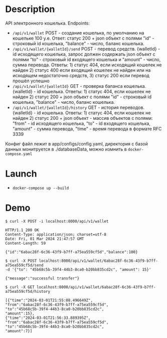 # Description
API электронного кошелька.
Endpoints:
* `/api/v1/wallet` POST - создание кошелька, по умолчанию на кошельке 100 у.е.
Ответ: статус 200 + json объект с полями "id" - строковый id кошелька, "balance" - число, баланс кошелька.
* `/api/v1/wallet/{walletId}/send` POST - перевод средств. {walletId} - id исходящего кошелька, запрос должен содержать json объект с полями "to" - строковый id входящего кошелька и "amount" - число, сумма перевода. 
Ответы: 1) статус 404, если исходящий кошелек не найден 2) статус 400 если входящий кошелек не найден или на исходящем недостаточно средств, 3) статус 200 если перевод прошёл успешно
* `/api/v1/wallet/{walletId}` GET - проверка баланса кошелька. {walletId} - id кошелька. Ответы: 1) статус 404, если кошелек не найден 2) статус 200 + json объект с полями "id" - строковый id кошелька, "balance" - число, баланс кошелька.
* `/api/v1/wallet/{walletId}/history` GET - история переводов. {walletId} - id кошелька.
Ответы: 1) статус 404, если кошелек не найден 2) статус 200 + json объект - массив объектов с полями: "from" - id исходящего кошелька, "to" - id входящего кошелька, "amount" - сумма перевода, "time" - время перевода в формате RFC 3339

Конфиг файл лежит в app/configs/config.yaml, директория с базой данных монитруется в ./databaseData, можно измнить в `docker-compose.yaml`

# Launch
* `docker-compose up --build`

# Demo
```
$ curl -X POST -i localhost:8000/api/v1/wallet

HTTP/1.1 200 OK
Content-Type: application/json; charset=utf-8
Date: Fri, 01 Mar 2024 21:47:57 GMT
Content-Length: 59

{"id":"6abac28f-6c36-43f9-b7ff-a75ea559cf5d","balance":100}
```
```
$ curl -X POST localhost:8000/api/v1/wallet/6abac28f-6c36-43f9-b7ff-a75ea559cf5d/send 
-d '{"to": "45b68c5b-39f4-44b3-8ca0-b20bb835cd2c", "amount": 15}'

{"message":"successful transfer"}
```
```
$ curl -X GET localhost:8000/api/v1/wallet/6abac28f-6c36-43f9-b7ff-a75ea559cf5d/history

[{"time":"2024-03-01T21:55:08.496649Z",
"from":"6abac28f-6c36-43f9-b7ff-a75ea559cf5d",
"to":"45b68c5b-39f4-44b3-8ca0-b20bb835cd2c",
"amount":15},
{"time":"2024-03-01T21:56:33.889395Z",
"from":"6abac28f-6c36-43f9-b7ff-a75ea559cf5d",
"to":"45b68c5b-39f4-44b3-8ca0-b20bb835cd2c",
"amount":7}]
```